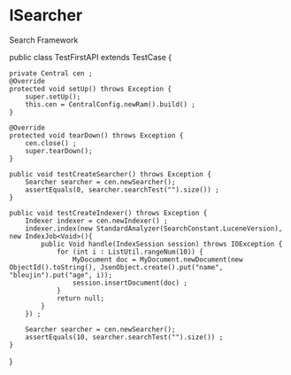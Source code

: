 ISearcher
=========

Search Framework

public class TestFirstAPI extends TestCase {

	private Central cen ;
	@Override
	protected void setUp() throws Exception {
		super.setUp();
		this.cen = CentralConfig.newRam().build() ;
	}
	
	@Override
	protected void tearDown() throws Exception {
		cen.close() ;
		super.tearDown();
	}
	
	public void testCreateSearcher() throws Exception {
		Searcher searcher = cen.newSearcher();
		assertEquals(0, searcher.searchTest("").size()) ; 
	}

	public void testCreateIndexer() throws Exception {
		Indexer indexer = cen.newIndexer() ;
		indexer.index(new StandardAnalyzer(SearchConstant.LuceneVersion), new IndexJob<Void>(){
			public Void handle(IndexSession session) throws IOException {
				for (int i : ListUtil.rangeNum(10)) {
					MyDocument doc = MyDocument.newDocument(new ObjectId().toString(), JsonObject.create().put("name", "bleujin").put("age", i));
					session.insertDocument(doc) ;
				}
				return null;
			}
		}) ;
		
		Searcher searcher = cen.newSearcher();
		assertEquals(10, searcher.searchTest("").size()) ;
	}
	
	
}
